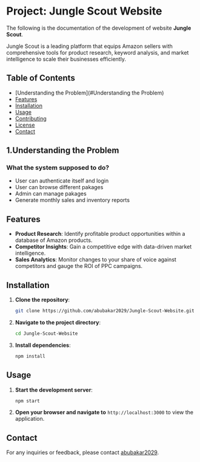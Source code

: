 
# **Project: Jungle Scout Website**

The following is the documentation of the development of website **Jungle Scout**.

Jungle Scout is a leading platform that equips Amazon sellers with comprehensive tools for product research, keyword analysis, and market intelligence to scale their businesses efficiently.

## Table of Contents

- [Understanding the Problem](#Understanding the Problem)
- [Features](#features)
- [Installation](#installation)
- [Usage](#usage)
- [Contributing](#contributing)
- [License](#license)
- [Contact](#contact)

## 1.Understanding the Problem
### What the system supposed to do?
-  User can authenticate itself and login
-  User can browse different pakages
-  Admin can manage pakages
-  Generate monthly sales and inventory reports

## Features

- **Product Research**: Identify profitable product opportunities within a database of Amazon products.
- **Competitor Insights**: Gain a competitive edge with data-driven market intelligence.
- **Sales Analytics**: Monitor changes to your share of voice against competitors and gauge the ROI of PPC campaigns.

## Installation

1. **Clone the repository**:

   ```bash
   git clone https://github.com/abubakar2029/Jungle-Scout-Website.git
   ```

2. **Navigate to the project directory**:

   ```bash
   cd Jungle-Scout-Website
   ```

3. **Install dependencies**:

   ```bash
   npm install
   ```

## Usage

1. **Start the development server**:

   ```bash
   npm start
   ```

2. **Open your browser and navigate to** `http://localhost:3000` to view the application.


## Contact

For any inquiries or feedback, please contact [abubakar2029](https://github.com/abubakar2029).
